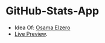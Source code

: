 # GitHub-Stats-App

-   Idea Of: [Osama Elzero](https://www.youtube.com/c/ElzeroInfo)
-   [Live Preview](https://philopaterhany.github.io/GitHub-Stats-App/).
